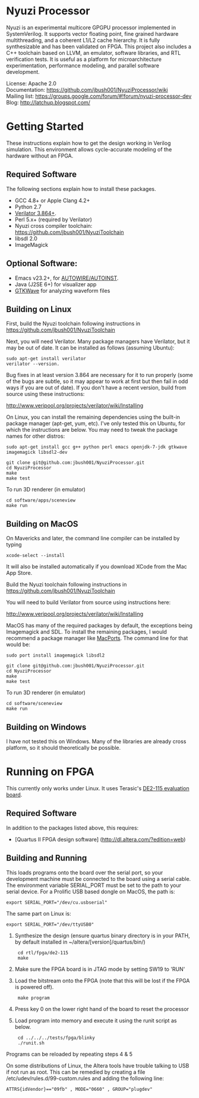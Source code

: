 # Nyuzi Processor

Nyuzi is an experimental multicore GPGPU processor implemented in 
SystemVerilog. It supports vector floating point, fine grained hardware 
multithreading, and a coherent L1/L2 cache hierarchy. It is fully 
synthesizable and has been validated on FPGA. This project also includes 
a C++ toolchain based on LLVM, an emulator, software libraries, and RTL 
verification tests. It is useful as a platform for microarchitecture 
experimentation, performance modeling, and parallel software development.   

License: Apache 2.0    
Documentation: https://github.com/jbush001/NyuziProcessor/wiki  
Mailing list: https://groups.google.com/forum/#!forum/nyuzi-processor-dev  
Blog: http://latchup.blogspot.com/

# Getting Started

These instructions explain how to get the design working in Verilog simulation.
This environment allows cycle-accurate modeling of the hardware without an FPGA. 

## Required Software

The following sections explain how to install these packages.

- GCC 4.8+ or Apple Clang 4.2+
- Python 2.7
- [Verilator 3.864+](http://www.veripool.org/projects/verilator/wiki/Installing).  
- Perl 5.x+ (required by Verilator)
- Nyuzi cross compiler toolchain: https://github.com/jbush001/NyuziToolchain 
- libsdl 2.0
- ImageMagick

## Optional Software:

- Emacs v23.2+, for 
   [AUTOWIRE/AUTOINST](http://www.veripool.org/projects/verilog-mode/wiki/Verilog-mode_veritedium).
- Java (J2SE 6+) for visualizer app 
- [GTKWave](http://gtkwave.sourceforge.net/) for analyzing waveform files 

## Building on Linux

First, build the Nyuzi toolchain following instructions in https://github.com/jbush001/NyuziToolchain 

Next, you will need Verilator.  Many package managers have Verilator, but it 
may be out of date. It can be installed as follows (assuming Ubuntu):

    sudo apt-get install verilator
    verilator --version.

Bug fixes in at least version 3.864 are necessary for it to run properly 
(some of the bugs are subtle, so it may appear to work at first but then 
fail in odd ways if you are out of date). If you don't have a recent 
version, build from source using these instructions:

http://www.veripool.org/projects/verilator/wiki/Installing

On Linux, you can install the remaining dependencies using the built-in 
package manager (apt-get, yum, etc). I've only tested this on Ubuntu, for 
which the instructions are below. You may need to tweak the package names 
for other distros:

    sudo apt-get install gcc g++ python perl emacs openjdk-7-jdk gtkwave imagemagick libsdl2-dev

    git clone git@github.com:jbush001/NyuziProcessor.git
    cd NyuziProcessor
    make
    make test
    
To run 3D renderer (in emulator)

    cd software/apps/sceneview
    make run
    

## Building on MacOS

On Mavericks and later, the command line compiler can be installed by typing

    xcode-select --install 
    
It will also be installed automatically if you download XCode from the Mac App Store.

Build the Nyuzi toolchain following instructions in https://github.com/jbush001/NyuziToolchain 

You will need to build Verilator from source using instructions here:

http://www.veripool.org/projects/verilator/wiki/Installing

MacOS has many of the required packages by default, the exceptions being
Imagemagick and SDL. To install the remaining packages, I would recommend
a package manager like [MacPorts](https://www.macports.org/). The command
line for that would be:

    sudo port install imagemagick libsdl2

    git clone git@github.com:jbush001/NyuziProcessor.git
    cd NyuziProcessor
    make
    make test

To run 3D renderer (in emulator)

    cd software/sceneview
    make run

## Building on Windows

I have not tested this on Windows. Many of the libraries are already cross platform, so
it should theoretically be possible.

# Running on FPGA

This currently only works under Linux.  It uses Terasic's [DE2-115 evaluation board](http://www.terasic.com.tw/cgi-bin/page/archive.pl?Language=English&No=502).

## Required Software

In addition to the packages listed above, this requires:

- [Quartus II FPGA design software] 
   (http://dl.altera.com/?edition=web)

## Building and Running

This loads programs onto the board over the serial port, so your development
machine must be connected to the board using a serial cable. The environment
variable SERIAL_PORT must be set to the path to your serial device.  For
a Prolific USB based dongle on MacOS, the path is:

    export SERIAL_PORT="/dev/cu.usbserial"

The same part on Linux is:

    export SERIAL_PORT="/dev/ttyUSB0"


1. Synthesize the design (ensure quartus binary directory is in your PATH, by
   default installed in ~/altera/[version]/quartus/bin/)

        cd rtl/fpga/de2-115
        make

2. Make sure the FPGA board is in JTAG mode by setting SW19 to 'RUN'
3. Load the bitstream onto the FPGA (note that this will be lost if the FPGA 
   is powered off).

        make program 

4. Press key 0 on the lower right hand of the board to reset the processor
5. Load program into memory and execute it using the runit script as below.

        cd ../../../tests/fpga/blinky
        ./runit.sh

Programs can be reloaded by repeating steps 4 & 5

On some distributions of Linux, the Altera tools have trouble talking to USB if not 
run as root. This can be remedied by creating a file 
/etc/udev/rules.d/99-custom.rules and adding the following line:

    ATTRS{idVendor}=="09fb" , MODE="0660" , GROUP="plugdev" 

